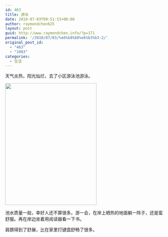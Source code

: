 ```yaml
---
id: 463
title: 游泳
date: 2010-07-03T09:51:53+00:00
author: raymondchen625
layout: post
guid: http://www.raymondchen.info/?p=171
permalink: '/2010/07/03/%e6%b8%b8%e6%b3%b3-2/'
original_post_id:
  - "463"
  - "1083"
categories:
  - 生活
---
```

天气炎热，阳光灿烂，去了小区游泳池游泳。

<img class="alignnone" title="Pool" src="http://i45.tinypic.com/bi1d8n.jpg" alt="" width="292" height="389" /> 

池水质量一般，幸好人还不算很多。游一会，在岸上晒热的地面躺一阵子，还是蛮舒服。再在岸边坐着用阅读器看一下书。

肩膀得到了舒展，比在家里打键盘舒畅了很多。